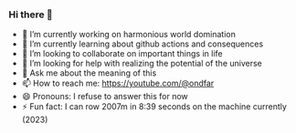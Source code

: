 ### Hi there 👋

- 🔭 I’m currently working on harmonious world domination
- 🌱 I’m currently learning about github actions and consequences
- 👯 I’m looking to collaborate on important things in life
- 🤔 I’m looking for help with realizing the potential of the universe
- 💬 Ask me about the meaning of this
- 📫 How to reach me: https://youtube.com/@ondfar
- 😄 Pronouns: I refuse to answer this for now
- ⚡ Fun fact: I can row 2007m in 8:39 seconds on the machine currently (2023)
